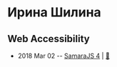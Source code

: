 # Ирина Шилина

## Web Accessibility
- 2018 Mar 02 -- [SamaraJS 4](https://youtu.be/mXLqpKnbaLs)  | [:notebook:](https://vk.com/doc3150028_460615461?hash=4b73130f71dfd39e05&dl=eeb58c2f4be12bc7be)  
